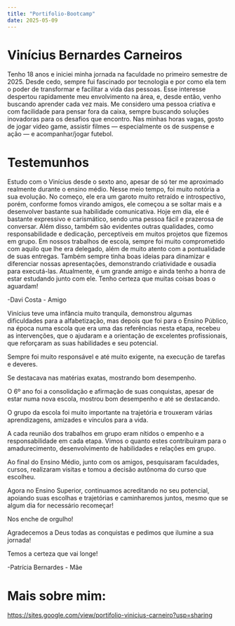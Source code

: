 ```yaml
---
title: "Portifolio-Bootcamp"
date: 2025-05-09
---
```


# Vinícius Bernardes Carneiros

Tenho 18 anos e iniciei minha jornada na faculdade no primeiro semestre de 2025. Desde cedo, sempre fui fascinado por tecnologia e por como ela tem o poder de transformar e facilitar a vida das pessoas. Esse interesse despertou rapidamente meu envolvimento na área, e, desde então, venho buscando aprender cada vez mais. Me considero uma pessoa criativa e com facilidade para pensar fora da caixa, sempre buscando soluções inovadoras para os desafios que encontro. Nas minhas horas vagas, gosto de jogar video game, assistir filmes — especialmente os de suspense e ação — e acompanhar/jogar futebol.

# Testemunhos

Estudo com o Vinícius desde o sexto ano, apesar de só ter me aproximado realmente durante o ensino médio. Nesse meio tempo, foi muito notória a sua evolução. No começo, ele era um garoto muito retraído e introspectivo, porém, conforme fomos virando amigos, ele começou a se soltar mais e a desenvolver bastante sua habilidade comunicativa. Hoje em dia, ele é bastante expressivo e carismático, sendo uma pessoa fácil e prazerosa de conversar. 
Além disso, também são evidentes outras qualidades, como responsabilidade e dedicação, perceptíveis em muitos projetos que fizemos em grupo. Em nossos trabalhos de escola, sempre foi muito comprometido com aquilo que lhe era delegado, além de muito atento com a pontualidade de suas entregas. Também sempre tinha boas ideias para dinamizar e diferenciar nossas apresentações, demonstrando criatividade e ousadia para executá-las.
Atualmente, é um grande amigo e ainda tenho a honra de estar estudando junto com ele. Tenho certeza que muitas coisas boas o aguardam!

-Davi Costa - Amigo

Vinícius teve uma infância muito tranquila, demonstrou algumas dificuldades para a alfabetização, mas depois que foi para o Ensino Público, na época numa escola que era uma das referências nesta etapa, recebeu as intervenções, que o ajudaram e a orientação de excelentes profissionais, que reforçaram as suas habilidades e seu  potencial.

Sempre foi muito responsável e até muito exigente, na execução de tarefas e deveres.

Se destacava nas matérias exatas, mostrando bom desempenho.

O 6º ano foi a consolidação e afirmação de suas conquistas, apesar de estar numa nova escola, mostrou bom desempenho e até se destacando.

O grupo da escola foi muito importante na trajetória e trouxeram várias aprendizagens, amizades e vínculos para a vida.

A cada reunião dos trabalhos em grupo eram nítidos o empenho e a responsabilidade em cada etapa. Vimos o quanto estes contribuíram para o amadurecimento, desenvolvimento de habilidades e relações em grupo.

Ao final do Ensino Médio, junto com os amigos, pesquisaram faculdades, cursos, realizaram visitas e tomou a decisão autônoma do curso que escolheu.  

Agora no Ensino Superior, continuamos acreditando no seu potencial, apoiando suas escolhas e trajetórias e caminharemos juntos, mesmo que se algum dia for necessário recomeçar!

Nos enche de orgulho!

Agradecemos a Deus todas as conquistas e pedimos que ilumine a sua jornada!

Temos a certeza que vai longe!


-Patrícia Bernardes - Mãe

# Mais sobre mim: 

https://sites.google.com/view/portifolio-vinicius-carneiro?usp=sharing

